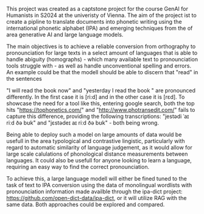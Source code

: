 This project was created as a captstone project for the course GenAI for Humanists in S2024 at the univeristy of Vienna. The aim of the project ist to create a pipline to translate documents
into phonetic writing using the international phonetic alphabet (IPA) and emerging techniques from the of area generative AI and large language models. 

The main objectives is to achieve a reliable conversion from orthography to pronounciation for large texts in a select amount of languages that is able to handle abiguity (homographs) - which many available text to pronounciation tools struggle with - as well as handle unconventional spelling and errors. An example could be that the modell should be able to discern that "read" in the sentences

"I will read the book now" and "yesterday I read the book " are pronounced differently. In the first case it is [ri:d] and in the other case it is [rɛd]. 
To showcase the need for a tool like this, entering google search, both the top hits "https://tophonetics.com/" and "http://www.photransedit.com/" fails to capture this difference, providing the following transcriptions: "jestədi ˈaɪ riːd ðə bʊk" and "jɛstədeɪ aɪ riːd ðə bʊk" - both being wrong. 

Being able to deploy such a model on large amounts of data would be usefull in the area typological and contrastive lingistic, particularly with regard to automatic similarity of language judgement, as it would allow for large scale calulations of phonological distance measurements between languages. It could also be usefull for anyone looking to learn a language, requiring an easy way to find the correct pronounciation.

To achieve this, a large language modell will either be fined tuned to the task of text to IPA conversion using the data of monolingual wordlists with pronounciation information
made availble through the ipa-dict project: https://github.com/open-dict-data/ipa-dict, or it will utilize RAG with the same data. Both approaches could be explored and compared. 

